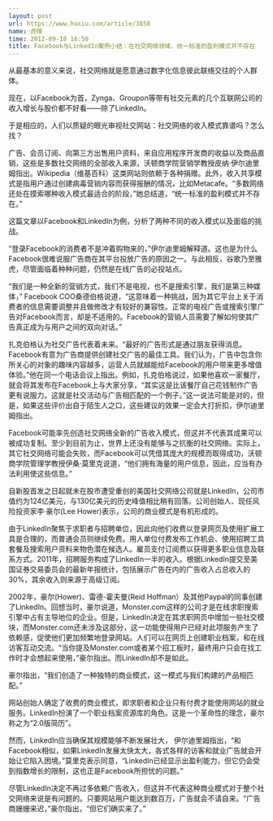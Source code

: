 ```yaml
---
layout: post
url: https://www.huxiu.com/article/3858
name: 虎嗅
time: 2012-09-18 16:50
title: Facebook与LinkedIn案例小结：在社交网络领域，统一标准的盈利模式并不存在
---
```

从最基本的意义来说，社交网络就是愿意通过数字化信息彼此联络交往的个人群体。

现在，以Facebook为首，Zynga、Groupon等带有社交元素的几个互联网公司的收入增长与股价都不好看——除了LinkedIn。

于是相应的，人们以质疑的眼光审视社交网站：社交网络的收入模式靠谱吗？怎么找？

广告、会员订阅、向第三方出售用户资料，来自应用程序开发商的收益以及商品直销，这些是多数社交网络的全部收入来源，沃顿商学院营销学教授皮纳·伊尔迪里姆指出。Wikipedia（维基百科）这类网站则依赖于各种捐赠。此外，收入共享模式是指用户通过创建病毒营销内容而获得报酬的情况，比如Metacafe。“多数网络还处在摸索哪种收入模式最适合的阶段，”她总结道，“统一标准的盈利模式并不存在。”

这篇文章以Facebook和LinkedIn为例，分析了两种不同的收入模式以及面临的挑战。

“登录Facebook的消费者不是冲着购物来的，”伊尔迪里姆解释道。这也是为什么Facebook很难说服广告商在其平台投放广告的原因之一。与此相反，谷歌乃至雅虎，尽管面临着种种问题，仍然是在线广告的必投站点。

“我们是一种全新的营销方式，我们不是电视，也不是搜索引擎，我们是第三种媒体，” Facebook COO桑德伯格说道，“这意味着一种挑战，因为其它平台上关于消费者的信息需要调整并且做修改才有较好的兼容性。正常的电视广告或搜索引擎广告对Facebook而言，却是不适用的。Facebook的营销人员需要了解如何使其广告真正成为与用户之间的双向对话。”

扎克伯格认为社交广告代表着未来。“最好的广告形式是通过朋友获得消息。Facebook有意为广告商提供创建社交广告的最佳工具。我们认为，广告中包含你所关心的对象的趣味内容越多，运营人员就越能给Facebook的用户带来更多增值体验。”他在同一个电话会议上指出。例如，扎克伯格说过，如果他喜欢一家餐厅，就会将其发布在Facebook上与大家分享，“其实这是比该餐厅自己花钱制作广告更有说服力。这就是社交活动与广告相匹配的一个例子。”这一说法可能是对的，但是，如果这些评价出自于陌生人之口，这些建议的效果一定会大打折扣，伊尔迪里姆指出。

Facebook可能率先创造社交网络全新的广告收入模式，但这并不代表其成果可以被成功复制。至少到目前为止，世界上还没有能够与之抗衡的社交网络。实际上，其它社交网络可能会失败，而Facebook可以凭借其庞大的规模而取得成功，沃顿商学院管理学教授伊桑·莫里克说道，“他们拥有海量的用户信息，因此，应当有办法利用使这些信息。”

自新股首发之日起就未在股市遭受重创的美国社交网络公司就是LinkedIn，公司市值约为124亿美元，与130亿美元的历史峰值相比稍有回落。公司创始人、现任风险投资家李·豪尔(Lee Hower)表示，公司的商业模式是有机形成的。

由于LinkedIn聚焦于求职者与招聘单位，因此向他们收费以登录网页及使用扩展工具是合理的，而普通会员则继续免费。用人单位付费发布工作机会、使用招聘工具套餐及搜索用户资料来物色潜在候选人。雇员支付订阅费以获得更多职业信息及联系方式。2011年，招聘服务构成了LinkedIn一半的收入。根据LinkedIn提交至美国证券交易委员会的最新年报统计，包括展示广告在内的广告收入占总收入的30%，其余收入则来源于高级订阅。

2002年，豪尔(Hower)、雷德-霍夫曼(Reid Hoffman）及其他Paypal的同事创建了LinkedIn。回想当时，豪尔说道，Monster.com这样的公司才是在线求职搜索引擎中占有主导地位的企业。但是，LinkedIn决定在其求职网页中增加一些社交模块，而Monster.com还未涉及这部分，这一功能使得用户已经对此项服务产生了依赖感，促使他们更加频繁地登录网站。人们可以在网页上创建职业档案，和在线访客互动交流。“当你提及Monster.com或者某个招工板时，最终用户只会在找工作时才会想起来使用，”豪尔指出。而LinkedIn却不是如此。

豪尔指出，“我们创造了一种独特的商业模式，这一模式与我们构建的产品相匹配。”

网站创始人确定了收费的商业模式，即求职者和企业只有付费才能使用网站的就业服务。LinkedIn扮演了一个职业档案资源库的角色。这是一个革命性的理念，豪尔称之为“2.0版简历”。

然而，LinkedIn应当确保其规模能够不断发展壮大， 伊尔迪里姆指出，“和Facebook相似，如果LinkedIn发展太快太大，各式各样的访客和就业广告就会开始让它陷入困境。”莫里克表示同意，“LinkedIn已经显示出盈利能力，但它仍会受到指数增长的限制，这也正是Facebook所担忧的问题。”

尽管LinkedIn决定不再过多依赖广告收入，但这并不代表这种商业模式对于整个社交网络来说是有问题的。只要网站用户能达到数百万，广告就会不请自来。“广告商姗姗来迟，”豪尔指出，“但它们确实来了。”

